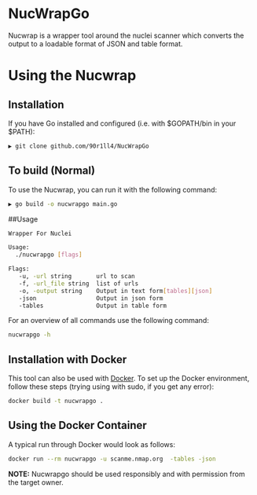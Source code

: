# NucWrapGo

Nucwrap is a wrapper tool around the nuclei scanner which converts the output to a loadable format of JSON and table format.



# Using the Nucwrap

## Installation
If you have Go installed and configured (i.e. with $GOPATH/bin in your $PATH):

```bash
▶ git clone github.com/90r1ll4/NucWrapGo
```

## To build (Normal)
To use the Nucwrap, you can run it with the following command:
```bash
▶ go build -o nucwrapgo main.go
```

##Usage
```bash
Wrapper For Nuclei

Usage:
  ./nucwrapgo [flags]

Flags:
   -u, -url string       url to scan
   -f, -url_file string  list of urls
   -o, -output string    Output in text form[tables][json]
   -json                 Output in json form
   -tables               Output in table form
```
For an overview of all commands use the following command:

```bash
nucwrapgo -h
```


## Installation with Docker
This tool can also be used with [Docker](https://www.docker.com/). To set up the Docker environment, follow these steps (trying using with sudo, if you get any error):

```bash
docker build -t nucwrapgo .
```

## Using the Docker Container

A typical run through Docker would look as follows:

```bash
docker run --rm nucwrapgo -u scanme.nmap.org  -tables -json
```

**NOTE:** Nucwrapgo should be used responsibly and with permission from the target owner.
